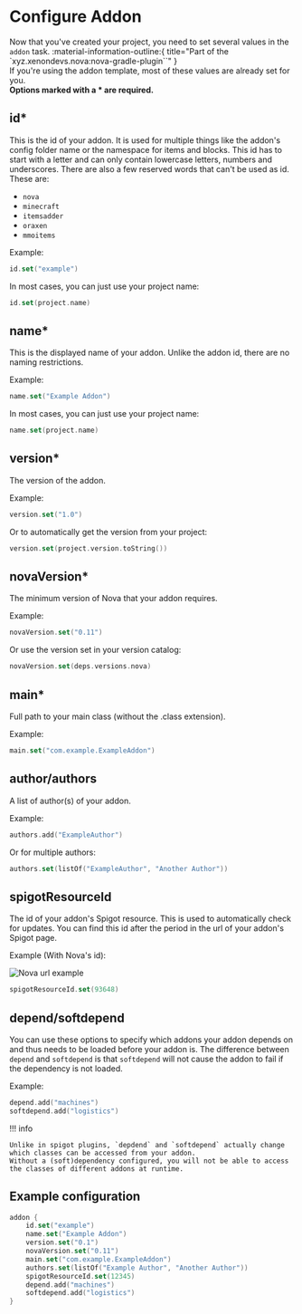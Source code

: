 # Configure Addon
Now that you've created your project, you need to set several values in the `addon` task.
:material-information-outline:{ title="Part of the `xyz.xenondevs.nova:nova-gradle-plugin``" }  
If you're using the addon template, most of these values are already set for you.  
**Options marked with a * are required.**

## id*

This is the id of your addon. It is used for multiple things like the addon's config folder name or the namespace for
items and blocks. This id has to start with a letter and can only contain lowercase letters, numbers and underscores.
There are also a few reserved words that can't be used as id. These are:

* ``nova``
* ``minecraft``
* ``itemsadder``
* ``oraxen``
* ``mmoitems``

Example:

```kotlin title="build.gradle.kts addon { }"
id.set("example")
```

In most cases, you can just use your project name:

```kotlin title="build.gradle.kts addon { }"
id.set(project.name)
```

## name*

This is the displayed name of your addon. Unlike the addon id, there are no naming restrictions.

Example:

```kotlin title="build.gradle.kts addon { }"
name.set("Example Addon")
```

In most cases, you can just use your project name: 

```kotlin title="build.gradle.kts addon { }"
name.set(project.name)
```

## version*

The version of the addon.

Example:

```kotlin title="build.gradle.kts addon { }"
version.set("1.0")
```

Or to automatically get the version from your project:

```kotlin title="build.gradle.kts addon { }"
version.set(project.version.toString())
```

## novaVersion*

The minimum version of Nova that your addon requires.

Example:

```kotlin title="build.gradle.kts addon { }"
novaVersion.set("0.11")
```

Or use the version set in your version catalog:

```kotlin title="build.gradle.kts addon { }"
novaVersion.set(deps.versions.nova)
```

## main*

Full path to your main class (without the .class extension).

Example:

```kotlin title="build.gradle.kts addon { }"
main.set("com.example.ExampleAddon")
```

## author/authors

A list of author(s) of your addon.

Example:

```kotlin title="build.gradle.kts addon { }"
authors.add("ExampleAuthor")
```

Or for multiple authors:

```kotlin title="build.gradle.kts addon { }"
authors.set(listOf("ExampleAuthor", "Another Author"))
```

## spigotResourceId

The id of your addon's Spigot resource. This is used to automatically check for updates. You can find this id after the
period in the url of your addon's Spigot page.

Example (With Nova's id):

![Nova url example](https://i.imgur.com/grLp3UZ.png)

```kotlin title="build.gradle.kts addon { }"
spigotResourceId.set(93648)
```

## depend/softdepend

You can use these options to specify which addons your addon depends on and thus needs to be loaded before your addon
is.
The difference between ``depend`` and ``softdepend`` is that ``softdepend`` will not cause the addon to fail if the
dependency is not
loaded.

Example:

```kotlin title="build.gradle.kts addon { }"
depend.add("machines")
softdepend.add("logistics")
```

!!! info

    Unlike in spigot plugins, `depdend` and `softdepend` actually change which classes can be accessed from your addon.
    Without a (soft)dependency configured, you will not be able to access the classes of different addons at runtime.

## Example configuration

```kotlin title="build.gradle.kts"
addon {
    id.set("example")
    name.set("Example Addon")
    version.set("0.1")
    novaVersion.set("0.11")
    main.set("com.example.ExampleAddon")
    authors.set(listOf("Example Author", "Another Author"))
    spigotResourceId.set(12345)
    depend.add("machines")
    softdepend.add("logistics")
}
```